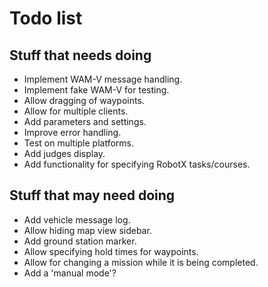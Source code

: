 # Todo list

## Stuff that needs doing
* Implement WAM-V message handling.
* Implement fake WAM-V for testing.
* Allow dragging of waypoints.
* Allow for multiple clients.
* Add parameters and settings.
* Improve error handling.
* Test on multiple platforms.
* Add judges display.
* Add functionality for specifying RobotX tasks/courses.

## Stuff that may need doing
* Add vehicle message log.
* Allow hiding map view sidebar.
* Add ground station marker.
* Allow specifying hold times for waypoints.
* Allow for changing a mission while it is being completed.
* Add a 'manual mode'?
